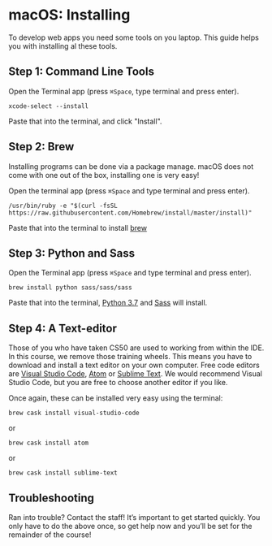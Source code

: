 # macOS: Installing

To develop web apps you need some tools on you laptop. This guide helps you with installing al these tools.


## Step 1: Command Line Tools

Open the Terminal app (press `⌘Space`, type terminal and press enter).

    xcode-select --install

Paste that into the terminal, and click "Install".

## Step 2: Brew

Installing programs can be done via a package manage. macOS does not come with one out of the box, installing one is very easy!

Open the terminal app (press `⌘Space` and type terminal and press enter).

    /usr/bin/ruby -e "$(curl -fsSL https://raw.githubusercontent.com/Homebrew/install/master/install)"

Paste that into the terminal to install [brew](https://brew.sh/)

## Step 3: Python and Sass

Open the Terminal app (press `⌘Space` and type terminal and press enter).

    brew install python sass/sass/sass

Paste that into the terminal, [Python 3.7](https://python.org) and [Sass](https://sass-lang.com/) will install.

## Step 4: A Text-editor

Those of you who have taken CS50 are used to working from within the IDE. In this course, we remove those training wheels. This means you have to download and install a text editor on your own computer. Free code editors are [Visual Studio Code](https://code.visualstudio.com/), [Atom](https://atom.io/) or [Sublime Text](https://www.sublimetext.com/). We would recommend Visual Studio Code, but you are free to choose another editor if you like.

Once again, these can be installed very easy using the terminal:

    brew cask install visual-studio-code

or 

    brew cask install atom 

or 
    
    brew cask install sublime-text

## Troubleshooting
Ran into trouble? Contact the staff! It’s important to get started quickly. You only have to do the above once, so get help now and you’ll be set for the remainder of the course!
